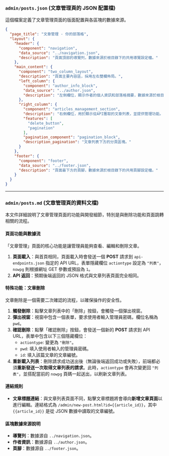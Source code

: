 ### `admin/posts.json` (文章管理頁的 JSON 配置檔)

這個檔案定義了文章管理頁面的版面配置與各區塊的數據來源。

```json
{
  "page_title": "文章管理 - 你的部落格",
  "layout": {
    "header": {
      "component": "navigation",
      "data_source": "../navigation.json",
      "description": "頁面頂部的導覽列，數據來源於根目錄下的共用導覽設定檔。"
    },
    "main_content": {
      "component": "two_column_layout",
      "description": "頁面主要內容區，採用左右雙欄佈局。",
      "left_column": {
        "component": "author_info_block",
        "data_source": "../author.json",
        "description": "左側欄位，顯示作者的個人資訊和部落格摘要，數據來源於根目錄下的共用作者設定檔。"
      },
      "right_column": {
        "component": "articles_management_section",
        "description": "右側欄位，用於顯示從API獲取的文章列表，並提供管理功能。",
        "features": [
          "delete_button",
          "pagination"
        ],
        "pagination_component": "pagination_block",
        "description_pagination": "文章列表下方的分頁區塊。"
      }
    },
    "footer": {
      "component": "footer",
      "data_source": "../footer.json",
      "description": "頁面最下方的頁腳，數據來源於根目錄下的共用頁腳設定檔。"
    }
  }
}
```

-----

### `admin/posts.md` (文章管理頁的資料文檔)

本文件詳細說明了文章管理頁面的功能與開發細節，特別是與刪除功能和頁面跳轉相關的流程。

#### 頁面功能與數據流

「文章管理」頁面的核心功能是讓管理員能夠查看、編輯和刪除文章。

1.  **頁面載入**：與首頁相同，頁面載入時會發送一個 **POST** 請求到 `api-endpoints.json` 指定的 API URL，表單隱藏欄位 `actiontype` 設定為 `"列表"`，`nowpg` 則根據網址 GET 參數或預設為 `1`。
2.  **API 返回**：預期後端返回的 JSON 格式與文章列表頁面完全相同。

#### 特殊功能：文章刪除

文章刪除是一個需要二次確認的流程，以確保操作的安全性。

1.  **觸發刪除**：點擊文章列表中的「刪除」按鈕，會觸發一個彈出視窗。
2.  **彈出視窗**：視窗中包含一個表單，要求使用者輸入管理員密碼，欄位名稱為 `pwd`。
3.  **確認刪除**：點擊「確認刪除」按鈕，會發送一個新的 **POST** 請求到 API URL，表單中包含以下三個隱藏欄位：
      * `actiontype`: 變更為 `"刪除"`。
      * `pwd`: 填入使用者輸入的管理員密碼。
      * `id`: 填入該篇文章的文章編號。
4.  **重新載入列表**：刪除請求成功送出後（無論後端返回成功或失敗），前端都必須**重新發送一次取得文章列表的請求**。此時，`actiontype` 會再次變更回 `"列表"`，並搭配當前的 `nowpg` 頁碼一起送出，以刷新文章列表。

#### 連結規則

  * **文章標題連結**：與文章列表頁面不同，點擊文章標題將會導向**新增文章頁面**以進行編輯。連結格式為 `/admin/new-post.html?id={{article_id}}`，其中 `{{article_id}}` 是從 JSON 數據中讀取的文章編號。

#### 區塊數據來源說明

  * **導覽列**：數據源自 `../navigation.json`。
  * **作者資訊**：數據源自 `../author.json`。
  * **頁腳**：數據源自 `../footer.json`。